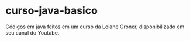 # curso-java-basico
 Códigos em java feitos em um curso da Loiane Groner, disponibilizado em seu canal do Youtube.
